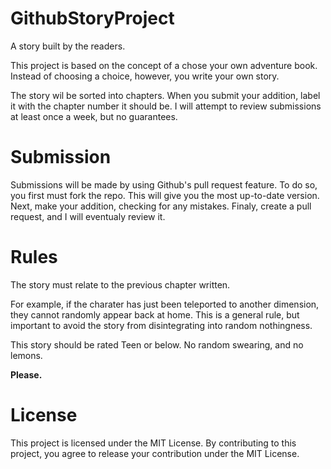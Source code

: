 # GithubStoryProject
A story built by the readers.

This project is based on the concept of a chose your own adventure book.
Instead of choosing a choice, however, you write your own story.

The story wil be sorted into chapters. When you submit your addition, label it with the chapter number it should be.
I will attempt to review submissions at least once a week, but no guarantees.

# Submission
Submissions will be made by using Github's pull request feature. To do so, you first must fork the repo.
This will give you the most up-to-date version.
Next, make your addition, checking for any mistakes.
Finaly, create a pull request, and I will eventualy review it. 

# Rules
The story must relate to the previous chapter written.

For example, if the charater has just been teleported to another dimension, they cannot randomly appear back at home.
This is a general rule, but important to avoid the story from disintegrating into random nothingness.

This story should be rated Teen or below. No random swearing, and no lemons.

**Please.**

# License
This project is licensed under the MIT License. By contributing to this project, you agree to release your contribution under the MIT License.
